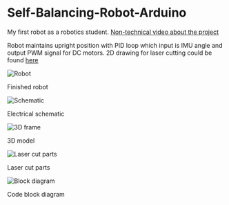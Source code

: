 # Self-Balancing-Robot-Arduino

My first robot as a robotics student. [Non-technical video about the project](https://youtu.be/lHgP6joeltY)

Robot maintains upright position with PID loop which input is IMU angle and output PWM signal for DC motors. 2D drawing for laser cutting could be found [here](2D%20Drawing)

![Robot](https://user-images.githubusercontent.com/16375702/107125470-eaf00d00-68b2-11eb-8493-254d87370deb.jpg)

Finished robot

![Schematic](https://user-images.githubusercontent.com/16375702/107125524-2c80b800-68b3-11eb-8d23-dd5b090f7f9b.png)

Electrical schematic

![3D frame](https://user-images.githubusercontent.com/16375702/107125472-ed526700-68b2-11eb-97be-20b9c537af12.png)

3D model

![Laser cut parts](https://user-images.githubusercontent.com/16375702/107125479-f04d5780-68b2-11eb-9c68-8ed630e86952.jpg)

Laser cut parts

![Block diagram](https://user-images.githubusercontent.com/16375702/107125484-f3484800-68b2-11eb-9982-47eea21787b5.png)

Code block diagram
